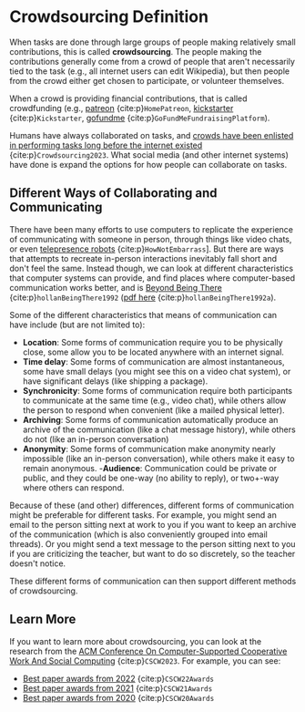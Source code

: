# Crowdsourcing Definition

When tasks are done through large groups of people making relatively small contributions, this is called __crowdsourcing__. The people making the contributions generally come from a crowd of people that aren't necessarily tied to the task (e.g., all internet users can edit Wikipedia), but then people from the crowd either get chosen to participate, or volunteer themselves.

 When a crowd is providing financial contributions, that is called crowdfunding (e.g., [patreon](https://www.patreon.com/) {cite:p}`HomePatreon`, [kickstarter](https://www.kickstarter.com/) {cite:p}`Kickstarter`, [gofundme](https://www.gofundme.com/) {cite:p}`GoFundMeFundraisingPlatform`).

Humans have always collaborated on tasks, and [crowds have been enlisted in performing tasks long before the internet existed](https://en.wikipedia.org/wiki/Crowdsourcing#Historical_examples) {cite:p}`Crowdsourcing2023`. What social media (and other internet systems) have done is expand the options for how people can collaborate on tasks.

## Different Ways of Collaborating and Communicating
There have been many efforts to use computers to replicate the experience of communicating with someone in person, through things like video chats, or even [telepresence robots](https://www.youtube.com/watch?v=ho1RDiZ5Xew) {cite:p}`HowNotEmbarrass`]. But there are ways that attempts to recreate in-person interactions inevitably fall short and don't feel the same. Instead though, we can look at different characteristics that computer systems can provide, and find places where computer-based communication works better, and is [Beyond Being There](https://dl.acm.org/doi/10.1145/142750.142769) {cite:p}`hollanBeingThere1992` ([pdf here](https://dl.acm.org/doi/pdf/10.1145/142750.142769?casa_token=vV5lhZYHWcIAAAAA:v2maDBVdb5VgQC1Kyt_Jym0bJ3v1wHtfj2prTdMRiEO--OCV5iKRdqLsxNWYHJLHFcXB8sTt6O0) {cite:p}`hollanBeingThere1992a`).

Some of the different characteristics that means of communication can have include (but are not limited to):
- __Location__: Some forms of communication require you to be physically close, some allow you to be located anywhere with an internet signal.
- __Time delay__: Some forms of communication are almost instantaneous, some have small delays (you might see this on a video chat system), or have significant delays (like shipping a package).
- __Synchronicity__: Some forms of communication require both participants to communicate at the same time (e.g., video chat), while others allow the person to respond when convenient (like a mailed physical letter).
- __Archiving__: Some forms of communication automatically produce an archive of the communication (like a chat message history), while others do not (like an in-person conversation)
- __Anonymity__: Some forms of communication make anonymity nearly impossible (like an in-person conversation), while others make it easy to remain anonymous.
-__Audience__: Communication could be private or public, and they could be one-way (no ability to reply), or two+-way where others can respond.

Because of these (and other) differences, different forms of communication might be preferable for different tasks. For example, you might send an email to the person sitting next at work to you if you want to keep an archive of the communication (which is also conveniently grouped into email threads). Or you might send a text message to the person sitting next to you if you are criticizing the teacher, but want to do so discretely, so the teacher doesn't notice.

These different forms of communication can then support different methods of crowdsourcing.


## Learn More
If you want to learn more about crowdsourcing, you can look at the research from the [ACM Conference On Computer-Supported Cooperative Work And Social Computing](https://cscw.acm.org/) {cite:p}`CSCW2023`. For example, you can see:
- [Best paper awards from 2022](https://programs.sigchi.org/cscw/2022/awards/best-papers) {cite:p}`CSCW22Awards`
- [Best paper awards from 2021](https://programs.sigchi.org/cscw/2021/awards/best-papers) {cite:p}`CSCW21Awards`
- [Best paper awards from 2020](https://programs.sigchi.org/cscw/2020/awards/best-papers) {cite:p}`CSCW20Awards`